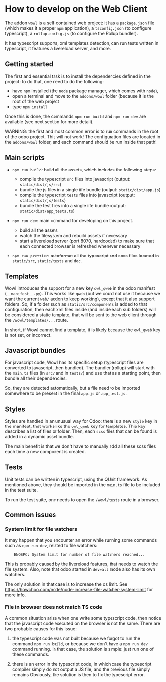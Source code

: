 # How to develop on the Web Client

The addon `wowl` is a self-contained web project: it has a `package.json` file
(which makes it a proper `npm` application), a `tsconfig.json` (to configure
typescript), a `rollup.config.js` (to configure the Rollup bundler).

It has typescript supports, xml templates detection, can run tests written in
typescript, it features a livereload server, and more.

## Getting started

The first and essential task is to install the dependencies defined in the project:
to do that, one need to do the following:

- have `npm` installed (the `node` package manager, which comes with `node`),
- open a terminal and move to the `addons/wowl` folder (because it is the root
  of the web project
- type `npm install`

Once this is done, the commands `npm run build` and `npm run dev` are available
(see next section for more detail).

WARNING: the first and most common error is to run commands in the root of the
odoo project. This will not work! The configuration files are located in the
`addons/wowl` folder, and each command should be run inside that path!

## Main scripts

- `npm run build`: build all the assets, which includes the following steps:

  - compile the typescript `src` files into javascript (output: `static/dist/js/src`)
  - bundle the js files in a single iife bundle (output: `static/dist/app.js`)
  - compile the typescript `tests` files into javascript (output: `static/dist/js/tests`)
  - bundle the test files into a single iife bundle (output: `static/dist/app_tests.ts`)

- `npm run dev`: main command for developing on this project.

  - build all the assets
  - watch the filesystem and rebuild assets if necessary
  - start a livereload server (port 8070, hardcoded) to make sure that each
    connected browser is refreshed whenever necessary

- `npm run prettier`: autoformat all the typescript and scss files located in
  `static/src`, `static/tests` and `doc`.

## Templates

Wowl introduces the support for a new key `owl_qweb` in the odoo manifest
(`__manifest__.py`). This works like `qweb` (but we could not use it because we
want the current `web/` addon to keep working), except that it also support
folders. So, if a folder such as `static/src/components` is added to that
configuration, then each xml files inside (and inside each sub folders) will be
considered a static template, that will be sent to the web client through the
`/wowl/templates/...` route.

In short, if Wowl cannot find a template, it is likely because the `owl_qweb`
key is not set, or incorrect.

## Javascript bundles

For javascript code, Wowl has its specific setup (typescript files are converted
to javascript, then bundled). The bundler (rollup) will start with the `main.ts`
files (in `src/` and in `tests/`) and use that as a starting point, then bundle
all their dependencies.

So, they are detected automatically, but a file need to be imported somewhere to
be present in the final `app.js` or `app_test.js`.

## Styles

Styles are handled in an unusual way for Odoo: there is a new `style` key in
the manifest, that works like the `owl_qweb` key for templates. This key describes
a list of files or folder. Then, each `scss` files that can be found is added
in a dynamic asset bundle.

The main benefit is that we don't have to manually add all these scss files each
time a new component is created.

## Tests

Unit tests can be written in typescript, using the QUnit framework. As mentioned
above, they should be imported in the `main.ts` file to be included in the
test suite.

To run the test suite, one needs to open the `/wowl/tests` route in a browser.

## Common issues

### System limit for file watchers

It may happen that you encounter an error while running some commands such as
`npm run dev`, related to file watchers:

```
    ENOSPC: System limit for number of file watchers reached...
```

This is probably caused by the livereload features, that needs to watch the
file system. Also, note that odoo started in `dev=all` mode also has its own
watchers.

The only solution in that case is to increase the os limit. See
https://howchoo.com/node/node-increase-file-watcher-system-limit for more info.

### File in browser does not match TS code

A common situation arise when one write some typescript code, then notice that
the javascript code executed on the browser is not the same. There are two
probable causes for this issue:

1. the typescript code was not built because we forgot to run the command
   `npm run build`, or because we don't have a `npm run dev` command running.
   In that case, the solution is simple: just run one of these commands.

2. there is an error in the typescript code, in which case the typescript
   compiler simply do not output a JS file, and the previous file simply remains
   Obviously, the solution is then to fix the typescript error.
